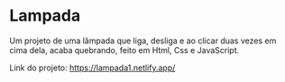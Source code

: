 # Lampada
Um projeto de uma lâmpada que liga, desliga e ao clicar duas vezes em cima dela, acaba quebrando, feito em Html, Css e JavaScript.


Link do projeto: https://lampada1.netlify.app/

